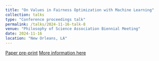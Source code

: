 ```yaml
---
title: "On Values in Fairness Optimization with Machine Learning"
collection: talks
type: "Conference proceedings talk"
permalink: /talks/2024-11-16-talk-8
venue: "Philosophy of Science Association Biennial Meeting"
date: 2024-11-16
location: "New Orleans, LA"
---
```

[Paper pre-print](https://philsci-archive.pitt.edu/id/eprint/26052)
[More information here](https://site.pheedloop.com/event/psa24/speakers/SPEVMHGBTUU)
